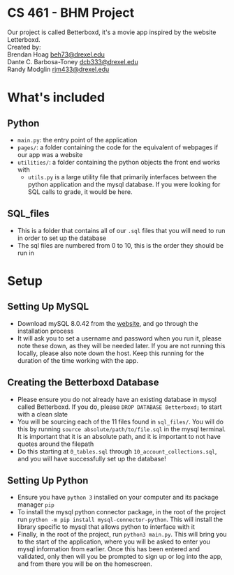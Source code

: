 # CS 461 - BHM Project
Our project is called Betterboxd, it's a movie app inspired by the website Letterboxd. \
Created by: \
Brendan Hoag <beh73@drexel.edu> \
Dante C. Barbosa-Toney <dcb333@drexel.edu> \
Randy Modglin <rjm433@drexel.edu>

# What's included
## Python
- `main.py`: the entry point of the application
- `pages/`: a folder containing the code for the equivalent of webpages if our app was a website
- `utilities/`: a folder containing the python objects the front end works with
    - `utils.py` is a large utility file that primarily interfaces between the python application and the mysql database. If you were looking for SQL calls to grade, it would be here.
## SQL_files
- This is a folder that contains all of our `.sql` files that you will need to run in order to set up the database
- The sql files are numbered from 0 to 10, this is the order they should be run in

# Setup
## Setting Up MySQL
- Download mySQL 8.0.42 from the [website](https://dev.mysql.com/downloads/installer/), and go through the installation process
- It will ask you to set a username and password when you run it, please note these down, as they will be needed later. If you are not running this locally, please also note down the host. Keep this running for the duration of the time working with the app.
## Creating the Betterboxd Database
- Please ensure you do not already have an existing database in mysql called Betterboxd. If you do, please `DROP DATABASE Betterboxd;` to start with a clean slate
- You will be sourcing each of the 11 files found in `sql_files/`. You will do this by running `source absolute/path/to/file.sql` in the mysql terminal. It is important that it is an absolute path, and it is important to not have quotes around the filepath
- Do this starting at `0_tables.sql` through `10_account_collections.sql`, and you will have successfully set up the database!
## Setting Up Python
- Ensure you have `python 3` installed on your computer and its package manager `pip`
- To install the mysql python connector package, in the root of the project run `python -m pip install mysql-connector-python`. This will install the library specific to mysql that allows python to interface with it
- Finally, in the root of the project, run `python3 main.py`. This will bring you to the start of the application, where you will be asked to enter you mysql information from earlier. Once this has been entered and validated, only then will you be prompted to sign up or log into the app, and from there you will be on the homescreen.

